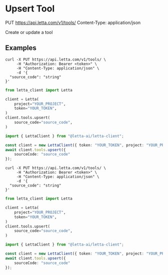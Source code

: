 # Upsert Tool

PUT https://api.letta.com/v1/tools/
Content-Type: application/json

Create or update a tool

## Examples

```shell
curl -X PUT https://api.letta.com/v1/tools/ \
     -H "Authorization: Bearer <token>" \
     -H "Content-Type: application/json" \
     -d '{
  "source_code": "string"
}'
```

```python
from letta_client import Letta

client = Letta(
    project="YOUR_PROJECT",
    token="YOUR_TOKEN",
)
client.tools.upsert(
    source_code="source_code",
)

```

```typescript
import { LettaClient } from "@letta-ai/letta-client";

const client = new LettaClient({ token: "YOUR_TOKEN", project: "YOUR_PROJECT" });
await client.tools.upsert({
    sourceCode: "source_code"
});

```

```shell
curl -X PUT https://api.letta.com/v1/tools/ \
     -H "Authorization: Bearer <token>" \
     -H "Content-Type: application/json" \
     -d '{
  "source_code": "string"
}'
```

```python
from letta_client import Letta

client = Letta(
    project="YOUR_PROJECT",
    token="YOUR_TOKEN",
)
client.tools.upsert(
    source_code="source_code",
)

```

```typescript
import { LettaClient } from "@letta-ai/letta-client";

const client = new LettaClient({ token: "YOUR_TOKEN", project: "YOUR_PROJECT" });
await client.tools.upsert({
    sourceCode: "source_code"
});

```